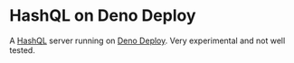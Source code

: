 # HashQL on Deno Deploy

A [HashQL](https://github.com/HashQL/HashQL) server running on [Deno Deploy](https://deno.com/deploy/). Very experimental and not well tested.